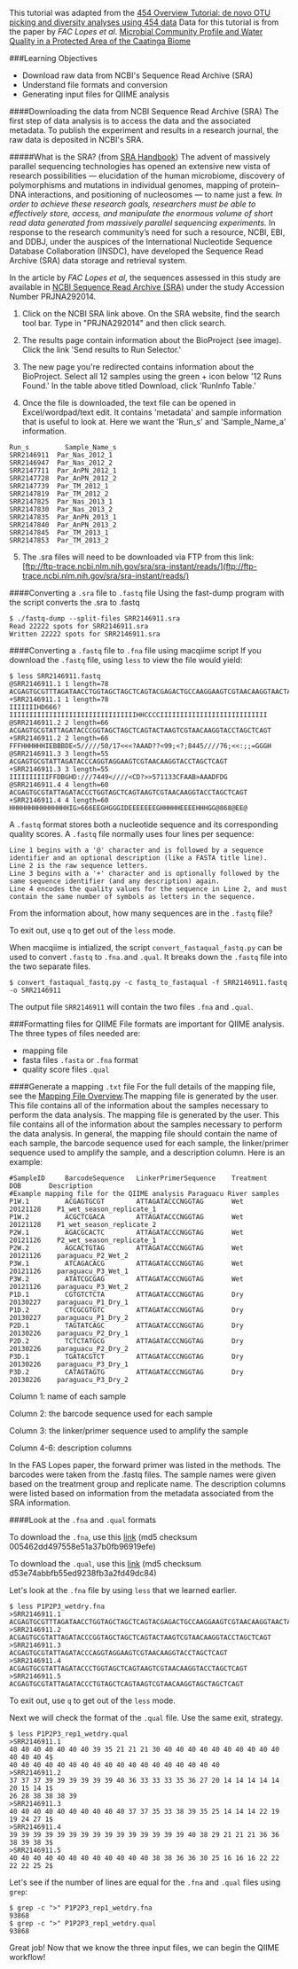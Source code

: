 This tutorial was adapted from the [454 Overview Tutorial: de novo OTU picking and diversity analyses using 454 data](http://qiime.org/tutorials/tutorial.html)
Data for this tutorial is from the paper by *FAC Lopes et al*. [Microbial Community Profile and Water Quality in a Protected Area of the Caatinga Biome](http://journals.plos.org/plosone/article?id=10.1371/journal.pone.0148296)

###Learning Objectives
* Download raw data from NCBI's Sequence Read Archive (SRA)
* Understand file formats and conversion
* Generating input files for QIIME analysis

####Downloading the data from NCBI Sequence Read Archive (SRA)
The first step of data analysis is to access the data and the associated metadata. To publish the experiment and results in a research journal, the raw data is deposited in NCBI's SRA.

#####What is the SRA? (from [SRA Handbook](http://www.ncbi.nlm.nih.gov/books/NBK47528/))
The advent of massively parallel sequencing technologies has opened an extensive new vista of research possibilities — elucidation of the human microbiome, discovery of polymorphisms and mutations in individual genomes, mapping of protein–DNA interactions, and positioning of nucleosomes — to name just a few. *In order to achieve these research goals, researchers must be able to effectively store, access, and manipulate the enormous volume of short read data generated from massively parallel sequencing experiments.* In response to the research community’s need for such a resource, NCBI, EBI, and DDBJ, under the auspices of the International Nucleotide Sequence Database Collaboration (INSDC), have developed the Sequence Read Archive (SRA) data storage and retrieval system.

In the article by *FAC Lopes et al*, the sequences assessed in this study are available in [NCBI Sequence Read Archive (SRA)](http://www.ncbi.nlm.nih.gov/sra) under the study Accession Number PRJNA292014.

1. Click on the NCBI SRA link above. On the SRA website, find the search tool bar. Type in "PRJNA292014" and then click search.

2. The results page contain information about the BioProject (see image). Click the link 'Send results to Run Selector.'

3. The new page you're redirected contains information about the BioProject. Select all 12 samples using the green + icon below '12 Runs Found.' In the table above titled Download, click 'RunInfo Table.'

4. Once the file is downloaded, the text file can be opened in Excel/wordpad/text edit. It contains 'metadata' and sample information that is useful to look at. Here we want the 'Run_s' and 'Sample_Name_a' information.
```
Run_s	      Sample_Name_s
SRR2146911	Par_Nas_2012_1
SRR2146947	Par_Nas_2012_2
SRR2147711	Par_AnPN_2012_1
SRR2147728	Par_AnPN_2012_2
SRR2147739	Par_TM_2012_1
SRR2147819	Par_TM_2012_2
SRR2147825	Par_Nas_2013_1
SRR2147830	Par_Nas_2013_2
SRR2147835	Par_AnPN_2013_1
SRR2147840	Par_AnPN_2013_2
SRR2147845	Par_TM_2013_1
SRR2147853	Par_TM_2013_2
```

5. The .sra files will need to be downloaded via FTP from this link: [ftp://ftp-trace.ncbi.nlm.nih.gov/sra/sra-instant/reads/](ftp://ftp-trace.ncbi.nlm.nih.gov/sra/sra-instant/reads/)

####Converting a `.sra` file to `.fastq` file
Using the fast-dump program with the script converts the .sra to .fastq
```
$ ./fastq-dump --split-files SRR2146911.sra 
Read 22222 spots for SRR2146911.sra
Written 22222 spots for SRR2146911.sra
```
####Converting a `.fastq` file to `.fna` file using macqiime script
If you download the `.fastq` file, using `less` to view the file would yield:
```
$ less SRR2146911.fastq
@SRR2146911.1 1 length=78
ACGAGTGCGTTTAGATAACCTGGTAGCTAGCTCAGTACGAGACTGCCAAGGAAGTCGTAACAAGGTAACTAGCTCAGT
+SRR2146911.1 1 length=78
IIIIIIIHD666?IIIIIIIIIIIIIIIIIIIIIIIIIIIIIIIIHHCCCCIIIIIIIIIIIIIIIIIIIIIIIIIII
@SRR2146911.2 2 length=66
ACGAGTGCGTATTAGATACCCGGTAGCTAGCTCAGTACTAAGTCGTAACAAGGTACCTAGCTCAGT
+SRR2146911.2 2 length=66
FFFHHHHHHIEBBBDE<5/////50/17<<<?AAAD??<99;<?;8445////76;<<:;;=GGGH
@SRR2146911.3 3 length=55
ACGAGTGCGTATTAGATACCCAGGTAGGAAGTCGTAACAAGGTACCTAGCTCAGT
+SRR2146911.3 3 length=55
IIIIIIIIIIFFDBGHD:///7449<////<CD?>>571133CFAAB>AAADFDG
@SRR2146911.4 4 length=60
ACGAGTGCGTATTAGATACCCTGGTAGCTCAGTAAGTCGTAACAAGGTACCTAGCTCAGT
+SRR2146911.4 4 length=60
HHHHHHHHHHHHHHHIG>666EEGHGGGIDEEEEEEEGHHHHHEEEEHHHGG@868@EE@
```
A `.fastq` format stores both a nucleotide sequence and its corresponding quality scores. A `.fastq` file normally uses four lines per sequence:

```
Line 1 begins with a '@' character and is followed by a sequence identifier and an optional description (like a FASTA title line).
Line 2 is the raw sequence letters.
Line 3 begins with a '+' character and is optionally followed by the same sequence identifier (and any description) again.
Line 4 encodes the quality values for the sequence in Line 2, and must contain the same number of symbols as letters in the sequence.
```
From the information about, how many sequences are in the `.fastq` file?

To exit out, use `q` to get out of the `less` mode.

When macqiime is intialized, the script `convert_fastaqual_fastq.py` can be used to convert `.fastq` to `.fna.`and `.qual`. It breaks down the `.fastq` file into the two separate files.
```
$ convert_fastaqual_fastq.py -c fastq_to_fastaqual -f SRR2146911.fastq -o SRR2146911
```
The output file `SRR2146911` will contain the two files `.fna` and `.qual`.

###Formatting files for QIIME
File formats are important for QIIME analysis. The three types of files needed are:
* mapping file
* fasta files `.fasta` or `.fna` format
* quality score files `.qual`

####Generate a mapping `.txt` file
For the full details of the mapping file, see the [Mapping File Overview](http://qiime.org/documentation/file_formats.html#mapping-file-overview).The mapping file is generated by the user. This file contains all of the information about the samples necessary to perform the data analysis. The mapping file is generated by the user. This file contains all of the information about the samples necessary to perform the data analysis. In general, the mapping file should contain the name of each sample, the barcode sequence used for each sample, the linker/primer sequence used to amplify the sample, and a description column. Here is an example:

```
#SampleID	  BarcodeSequence	LinkerPrimerSequence	Treatment	DOB	      Description
#Example mapping file for the QIIME analysis Paraguacu River samples					
P1W.1	      ACGAGTGCGT	    ATTAGATACCCNGGTAG	    Wet	        20121128	P1_wet_season_replicate_1
P1W.2	      ACGCTCGACA	    ATTAGATACCCNGGTAG    	Wet     	20121128	P1_wet_season_replicate_2
P2W.1	      AGACGCACTC	    ATTAGATACCCNGGTAG   	Wet     	20121126	P2_wet_season_replicate_1
P2W.2	      AGCACTGTAG	    ATTAGATACCCNGGTAG   	Wet     	20121126	paraguacu_P2_Wet_2
P3W.1         ATCAGACACG        ATTAGATACCCNGGTAG       Wet         20121126	paraguacu_P3_Wet_1
P3W.2	      ATATCGCGAG	    ATTAGATACCCNGGTAG	    Wet	        20121126	paraguacu_P3_Wet_2
P1D.1	      CGTGTCTCTA	    ATTAGATACCCNGGTAG	    Dry	        20130227	paraguacu_P1_Dry_1
P1D.2	      CTCGCGTGTC	    ATTAGATACCCNGGTAG	    Dry	        20130227	paraguacu_P1_Dry_2
P2D.1	      TAGTATCAGC	    ATTAGATACCCNGGTAG	    Dry	        20130226	paraguacu_P2_Dry_1
P2D.2	      TCTCTATGCG	    ATTAGATACCCNGGTAG	    Dry	        20130226	paraguacu_P2_Dry_2
P3D.1	      TGATACGTCT	    ATTAGATACCCNGGTAG	    Dry	        20130226	paraguacu_P3_Dry_1
P3D.2	      CATAGTAGTG	    ATTAGATACCCNGGTAG	    Dry	        20130226	paraguacu_P3_Dry_2
```

Column 1: name of each sample

Column 2: the barcode sequence used for each sample

Column 3: the linker/primer sequence used to amplify the sample

Column 4-6: description columns

In the FAS Lopes paper, the forward primer was listed in the methods. The barcodes were taken from the .fastq files. The sample names were given based on the treatment group and replicate name. The description columns were listed based on information from the metadata associated from the SRA information.

####Look at the `.fna` and `.qual` formats

To download the `.fna`, use this [link](http://de.iplantcollaborative.org/dl/d/95C23D6A-09E4-4021-8E2D-AC96D9A9A971/P1P2P3_rep1_wetdry.fna) (md5 checksum 005462dd497558e51a37b0fb96919efe)

To download the `.qual`, use this [link](http://de.iplantcollaborative.org/dl/d/9C97A01E-3834-4399-BA7C-F7C49C8CDA3E/P1P2P3_rep1_wetdry.qual) (md5 checksum d53e74abbfb55ed9238fb3a2fd49dc84)

Let's look at the `.fna` file by using `less` that we learned earlier.
```
$ less P1P2P3_wetdry.fna
>SRR2146911.1
ACGAGTGCGTTTAGATAACCTGGTAGCTAGCTCAGTACGAGACTGCCAAGGAAGTCGTAACAAGGTAACTAGCTCAGT
>SRR2146911.2
ACGAGTGCGTATTAGATACCCGGTAGCTAGCTCAGTACTAAGTCGTAACAAGGTACCTAGCTCAGT
>SRR2146911.3
ACGAGTGCGTATTAGATACCCAGGTAGGAAGTCGTAACAAGGTACCTAGCTCAGT
>SRR2146911.4
ACGAGTGCGTATTAGATACCCTGGTAGCTCAGTAAGTCGTAACAAGGTACCTAGCTCAGT
>SRR2146911.5
ACGAGTGCGTATTAGATACCCTGTAGCTCAGTAAGTCGTAACAAGGTAGCTAGCTCAGT
```
To exit out, use `q` to get out of the `less` mode.

Next we will check the format of the `.qual` file. Use the same exit, strategy.
```
$ less P1P2P3_rep1_wetdry.qual
>SRR2146911.1
40 40 40 40 40 40 40 39 35 21 21 21 30 40 40 40 40 40 40 40 40 40 40 40 40 40 4$
40 40 40 40 40 40 40 40 40 40 40 40 40 40 40 40 40 40
>SRR2146911.2
37 37 37 39 39 39 39 39 39 40 36 33 33 33 35 36 27 20 14 14 14 14 14 20 15 14 1$
26 28 38 38 38 39
>SRR2146911.3
40 40 40 40 40 40 40 40 40 40 37 37 35 33 38 39 35 25 14 14 14 22 19 19 24 27 1$
>SRR2146911.4
39 39 39 39 39 39 39 39 39 39 39 39 39 39 39 40 38 29 21 21 21 36 36 38 39 38 3$
>SRR2146911.5
40 40 40 40 40 40 40 40 40 40 40 40 38 38 36 36 30 25 16 16 16 22 22 22 22 25 2$
```
Let's see if the  number of lines are equal for the `.fna` and `.qual` files using `grep`:
```
$ grep -c ">" P1P2P3_rep1_wetdry.fna 
93868
$ grep -c ">" P1P2P3_rep1_wetdry.qual 
93868
```
Great job! Now that we know the three input files, we can begin the QIIME workflow!

